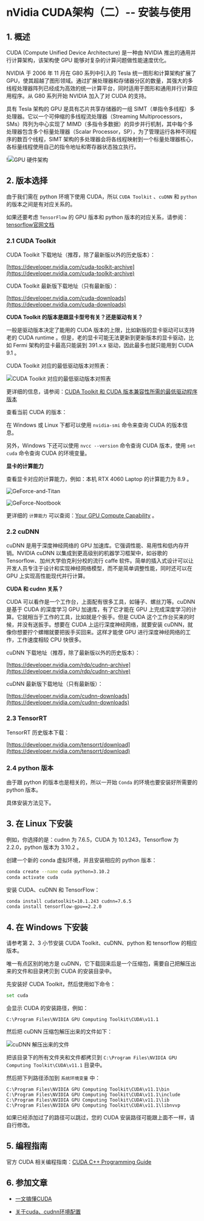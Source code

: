 # nVidia CUDA架构（二）-- 安装与使用

## 1. 概述

CUDA (Compute Unified Device Architecture) 是一种由 NVIDIA 推出的通用并行计算架构，该架构使 GPU 能够对复杂的计算问题做性能速度优化。

NVIDIA 于 2006 年 11 月在 G80 系列中引入的 Tesla 统一图形和计算架构扩展了 GPU，使其超越了图形领域。通过扩展处理器和存储器分区的数量，其强大的多线程处理器阵列已经成为高效的统一计算平台，同时适用于图形和通用并行计算应用程序。从 G80 系列开始 NVIDIA 加入了对 CUDA 的支持。

具有 Tesla 架构的 GPU 是具有芯片共享存储器的一组 SIMT（单指令多线程）多处理器。它以一个可伸缩的多线程流处理器（Streaming Multiprocessors，SMs）阵列为中心实现了 MIMD（多指令多数据）的异步并行机制，其中每个多处理器包含多个标量处理器（Scalar Processor，SP），为了管理运行各种不同程序的数百个线程，SIMT 架构的多处理器会将各线程映射到一个标量处理器核心，各标量线程使用自己的指令地址和寄存器状态独立执行。

!![GPU 硬件架构](./images/GPU-hardware-structure.png)

## 2. 版本选择

由于我们需在 python 环境下使用 CUDA，所以 `CUDA Toolkit` 、`cuDNN` 和 `python` 的版本之间是有对应关系的。

如果还要考虑 `TensorFlow` 的 GPU 版本和 python 版本的对应关系，请参阅：[tensorflow官网文档](https://tensorflow.google.cn/install/source_windows?hl=zh-cn#gpu)

### 2.1 CUDA Toolkit

CUDA Toolkit 下载地址（推荐，除了最新版以外的历史版本）：

[https://developer.nvidia.com/cuda-toolkit-archive](https://developer.nvidia.com/cuda-toolkit-archive)

CUDA Toolkit 最新版下载地址（只有最新版）：

[https://developer.nvidia.com/cuda-downloads](https://developer.nvidia.com/cuda-downloads)

**CUDA Toolkit 的版本是跟显卡型号有关？还是驱动有关？**

一般是驱动版本决定了能用的 CUDA 版本的上限，比如新版的显卡驱动可以支持老的 CUDA runtime 。但是，老的显卡可能无法更新到更新版本的显卡驱动，比如 Fermi 架构的显卡最高只能装到 391.x.x 驱动，因此最多也就只能用到 CUDA 9.1 。

CUDA Toolkit 对应的最低驱动版本对照表：

![CUDA Toolkit 对应的最低驱动版本对照表](./images/CUDA-Minimum-Required-Driver.png)

更详细的信息，请参阅：[CUDA Toolkit 和 CUDA 版本兼容性所需的最低驱动程序版本](https://docs.nvidia.com/cuda/cuda-toolkit-release-notes/index.html)

查看当前 CUDA 的版本：

在 Windows 或 Linux 下都可以使用 `nvidia-smi` 命令来查询 CUDA 的版本信息。

另外，Windows 下还可以使用 `nvcc --version` 命令查询 CUDA 版本，使用 `set cuda` 命令查询 CUDA 的环境变量。

**显卡的计算能力**

查看显卡对应的计算能力，例如：本机 RTX 4060 Laptop 的计算能力为 8.9 。

![GeForce-and-Titan](./images/GeForce-and-Titan.png)

![GeForce-Nootbook](./images/GeForce-Nootbook.png)

更详细的 `计算能力` 可以查阅：[Your GPU Compute Capability](https://developer.nvidia.com/cuda-gpus) 。

### 2.2 cuDNN

cuDNN 是用于深度神经网络的 GPU 加速库。它强调性能、易用性和低内存开销。NVIDIA cuDNN 以集成到更高级别的机器学习框架中，如谷歌的 Tensorflow、加州大学伯克利分校的流行 caffe 软件。简单的插入式设计可以让开发人员专注于设计和实现神经网络模型，而不是简单调整性能，同时还可以在 GPU 上实现高性能现代并行计算。

**CUDA 和 cudnn 关系？**

CUDA 可以看作是一个工作台，上面配有很多工具，如锤子、螺丝刀等。cuDNN 是基于 CUDA 的深度学习 GPU 加速库，有了它才能在 GPU 上完成深度学习的计算。它就相当于工作的工具，比如就是个扳手。但是 CUDA 这个工作台买来的时候，并没有送扳手。想要在 CUDA 上运行深度神经网络，就要安装 cuDNN，就像你想要拧个螺帽就要把扳手买回来。这样才能使 GPU 进行深度神经网络的工作，工作速度相较 CPU 快很多。

cuDNN 下载地址（推荐，除了最新版以外的历史版本）：

[https://developer.nvidia.com/rdp/cudnn-archive](https://developer.nvidia.com/rdp/cudnn-archive)

cuDNN 最新版下载地址（只有最新版）：

[https://developer.nvidia.com/cudnn-downloads](https://developer.nvidia.com/cudnn-downloads)

### 2.3 TensorRT

TensorRT 历史版本下载：

[https://developer.nvidia.com/tensorrt/download](https://developer.nvidia.com/tensorrt/download)

### 2.4 python 版本

由于跟 python 的版本也是相关的，所以一开始 `Conda` 的环境也要安装好所需要的 python 版本。

具体安装方法见下。

## 3. 在 Linux 下安装

例如，你选择的是：cudnn 为 7.6.5，CUDA 为 10.1.243，Tensorflow 为 2.2.0，python 版本为 3.10.2 。

创建一个新的 conda 虚拟环境，并且安装相应的 python 版本：

```bash
conda create --name cuda python=3.10.2
conda activate cuda
```

安装 CUDA、cuDNN 和 TensorFlow：

```bash
conda install cudatoolkit=10.1.243 cudnn=7.6.5
conda install tensorflow-gpu==2.2.0
```

## 4. 在 Windows 下安装

请参考第 2、3 小节安装 CUDA Toolkit、cuDNN、python 和 tensorflow 的相应版本。

唯一有点区别的地方是 cuDNN，它下载回来后是一个压缩包，需要自己把解压出来的文件和目录拷贝到 CUDA 的安装目录中。

先安装好 CUDA Toolkit，然后使用如下命令：

```bash
set cuda
```

会显示 CUDA 的安装路径，例如：

```text
C:\Program Files\NVIDIA GPU Computing Toolkit\CUDA\v11.1
```

然后把 cuDNN 压缩包解压出来的文件如下：

![cuDNN 解压出来的文件](./images/cuDNN-zip-files.png)

把该目录下的所有文件夹和文件都拷贝到 `C:\Program Files\NVIDIA GPU Computing Toolkit\CUDA\v11.1` 目录中。

然后把下列路径添加到 `系统环境变量` 中：

```text
C:\Program Files\NVIDIA GPU Computing Toolkit\CUDA\v11.1\bin
C:\Program Files\NVIDIA GPU Computing Toolkit\CUDA\v11.1\include
C:\Program Files\NVIDIA GPU Computing Toolkit\CUDA\v11.1\lib
C:\Program Files\NVIDIA GPU Computing Toolkit\CUDA\v11.1\libnvvp
```

如果已经添加过了的路径可以跳过，您的 CUDA 安装路径可能跟上面不一样，请自行修改。

## 5. 编程指南

官方 CUDA 相关编程指南：[CUDA C++ Programming Guide](https://docs.nvidia.com/cuda/cuda-c-programming-guide/index.html)

## 6. 参加文章

- [一文搞懂CUDA](https://blog.csdn.net/qq_40647372/article/details/135213452)

- [关于cuda、cudnn环境配置](https://blog.csdn.net/weixin_47166887/article/details/124457997)
